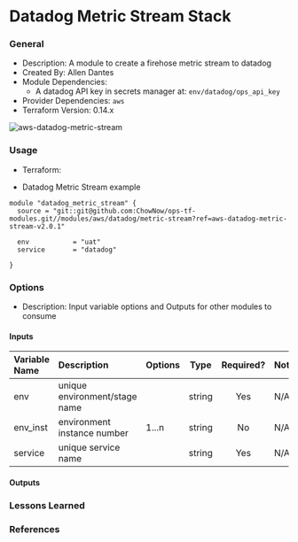 # Datadog Metric Stream Stack

### General

* Description: A module to create a firehose metric stream to datadog
* Created By: Allen Dantes
* Module Dependencies:
  * A datadog API key in secrets manager at: `env/datadog/ops_api_key`
* Provider Dependencies: `aws`
* Terraform Version: 0.14.x

![aws-datadog-metric-stream](https://github.com/ChowNow/ops-tf-modules/workflows/aws-datadog-metric-stream/badge.svg)

### Usage

* Terraform:

* Datadog Metric Stream example

```hcl
module "datadog_metric_stream" {
  source = "git::git@github.com:ChowNow/ops-tf-modules.git//modules/aws/datadog/metric-stream?ref=aws-datadog-metric-stream-v2.0.1"

  env           = "uat"
  service       = "datadog"

}
```

### Options

* Description: Input variable options and Outputs for other modules to consume

#### Inputs

| Variable Name | Description                   | Options |  Type  | Required? | Notes |
| :------------ | :---------------------------- | :------ | :----: | :-------: | :---- |
| env           | unique environment/stage name |         | string |    Yes    | N/A   |
| env_inst      | environment instance number   | 1...n   | string |    No     | N/A   |
| service       | unique service name           |         | string |    Yes    | N/A   |



#### Outputs



### Lessons Learned



### References
